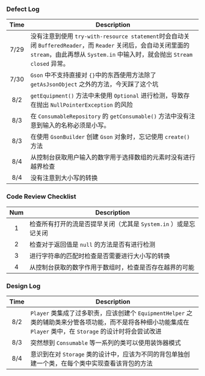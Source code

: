 ### Defect Log
| Time   | Description |
| :----: | ------------|
| 7/29   | 没有注意到使用 `try-with-resource statement`时会自动关闭 `BufferedReader`，而 `Reader` 关闭后，会自动关闭里面的 `stream`，由此再想从 `System.in` 中输入时，就会抛出 `Stream closed` 异常。
| 7/30   | `Gson` 中不支持直接对 `{}`中的东西使用方法除了 `getAsJsonObject` 之外的方法，今天踩了这个坑 |
| 8/2    | `getEquipment()` 方法中未使用 `Optional` 进行检测，导致存在抛出 `NullPointerException` 的风险 |
| 8/3    | 在 `ConsumableRepository` 的 `getConsumable()` 方法中没有注意到输入的名称必须是小写。 |
| 8/3    | 在使用 `GsonBuilder` 创建 `Gson` 对象时，忘记使用 `create()` 方法 |
| 8/4    | 从控制台获取用户输入的数字用于选择数组的元素时没有进行越界检查 |
| 8/4    | 没有注意到大小写的转换 |

### Code Review Checklist
| Num    | Description |
| :----: | ------------|
| 1      | 检查所有打开的流是否提早关闭（尤其是 `System.in` ）或是忘记关闭 |
| 2      | 检查对于返回值是 `null` 的方法是否有进行检测 |
| 3      | 进行字符串的匹配时检查是否需要进行大小写的转换 |
| 4      | 从控制台获取的数字作用于数组时，检查是否存在越界的可能 |

### Design Log
| Time   | Description |
| :----: | ------------|
| 8/2    | `Player` 类集成了过多职责，应该创建个 `EquipmentHelper` 之类的辅助类来分管各项功能，而不是将各种细小功能集成在 `Player` 类中，在 `Storage` 的设计时将会尝试改进 |
| 8/3    | 突然想到 `Consumable` 等一系列的类可以使用装饰器模式 |
| 8/4    | 意识到在对 `Storage` 类的设计中，应该为不同的背包单独创建一个类，在每个类中实现查看该背包的方法 |